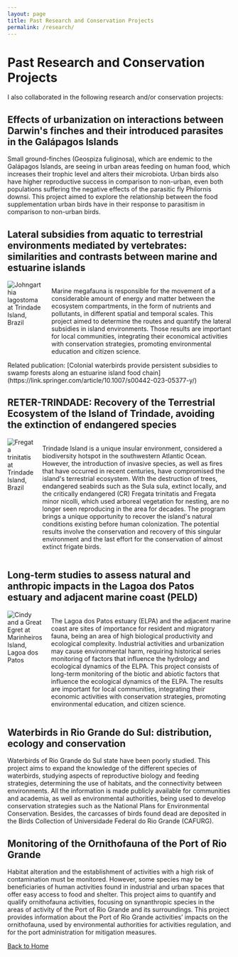 ```yaml
---
layout: page
title: Past Research and Conservation Projects
permalink: /research/
---
```


# Past Research and Conservation Projects
I also collaborated in the following research and/or conservation projects:

## Effects of urbanization on interactions between Darwin's finches and their introduced parasites in the Galápagos Islands

Small ground-finches (Geospiza fuliginosa), which are endemic to the  Galápagos Islands, are seeing in urban areas feeding on human food, which increases their trophic level and alters their microbiota. Urban birds also have higher reproductive success in comparison to non-urban, even both populations suffering the negative effects of the parasitic fly Philornis downsi. This project aimed to explore the relationship between the food supplementation urban birds have in their response to parasitism in comparison to non-urban birds.

## Lateral subsidies from aquatic to terrestrial environments mediated by vertebrates: similarities and contrasts between marine and estuarine islands


<div style="display: flex; align-items: flex-start;">
  <img src="images/john.jpg" alt="Johngarthia lagostoma at Trindade Island, Brazil" style="float: left; margin-right: 20px; max-width: 150px;">
  <p>
Marine megafauna is responsible for the movement of a considerable amount of energy and matter between the ecosystem compartments, in the form of nutrients and pollutants, in different spatial and temporal scales. This project aimed to determine the routes and quantify the lateral subsidies in island environments. Those results are important for local communities, integrating their economical activities with conservation strategies, promoting environmental education and citizen science.
</p>
 </div>
 Related publication: [Colonial waterbirds provide persistent subsidies to swamp forests along an estuarine island food chain](https://link.springer.com/article/10.1007/s00442-023-05377-y/)

## RETER-TRINDADE: Recovery of the Terrestrial Ecosystem of the Island of Trindade, avoiding the extinction of endangered species

<div style="display: flex; align-items: flex-start;">
  <img src="images/fregatatrini.jpg" alt="Fregata trinitatis at Trindade Island, Brazil" style="float: left; margin-right: 20px; max-width: 150px;">
  <p>
Trindade Island is a unique insular environment, considered a biodiversity hotspot in the southwestern Atlantic Ocean. However, the introduction of invasive species, as well as fires that have occurred in recent centuries, have compromised the island's terrestrial ecosystem. With the destruction of trees, endangered seabirds such as the Sula sula, extinct locally, and the critically endangered (CR) Fregata trinitatis and Fregata minor nicolli, which used arboreal vegetation for nesting, are no longer seen reproducing in the area for decades. The program brings a unique opportunity to recover the island's natural conditions existing before human colonization. The potential results involve the conservation and recovery of this singular environment and the last effort for the conservation of almost extinct frigate birds.
  </p>
</div>


## Long-term studies to assess natural and anthropic impacts in the Lagoa dos Patos estuary and adjacent marine coast (PELD)
<div style="display: flex; align-items: flex-start;">
  <img src="images/peld.jpg" alt="Cindy and a Great Egret at Marinheiros Island, Lagoa dos Patos" style="float: left; margin-right: 20px; max-width: 150px;">
  <p>
The Lagoa dos Patos estuary (ELPA) and the adjacent marine coast are sites of importance for resident and migratory fauna, being an area of high biological productivity and ecological complexity. Industrial activities and urbanization may cause environmental harm, requiring historical series monitoring of factors that influence the hydrology and ecological dynamics of the ELPA. This project consists of long-term monitoring of the biotic and abiotic factors that influence the ecological dynamics of the ELPA. The results are important for local communities, integrating their economic activities with conservation strategies, promoting environmental education, and citizen science.
</p>
 </div>

## Waterbirds in Rio Grande do Sul: distribution, ecology and conservation

Waterbirds of Rio Grande do Sul state have been poorly studied. This project aims to expand the knowledge of the different species of waterbirds, studying aspects of reproductive biology and feeding strategies, determining the use of habitats, and the connectivity between environments. All the information is made publicly available for communities and academia, as well as environmental authorities, being used to develop conservation strategies such as the National Plans for Environmental Conservation. Besides, the carcasses of birds found dead are deposited in the Birds Collection of Universidade Federal do Rio Grande (CAFURG).

## Monitoring of the Ornithofauna of the Port of Rio Grande


Habitat alteration and the establishment of activities with a high risk of contamination must be monitored. However, some species may be beneficiaries of human activities found in industrial and urban spaces that offer easy access to food and shelter. This project aims to quantify and qualify ornithofauna activities, focusing on synanthropic species in the areas of activity of the Port of Rio Grande and its surroundings. This project provides information about the Port of Rio Grande activities’ impacts on the ornithofauna, used by environmental authorities for activities regulation, and for the port administration for mitigation measures.

 [Back to Home](https://cindybarreto.github.io/)
